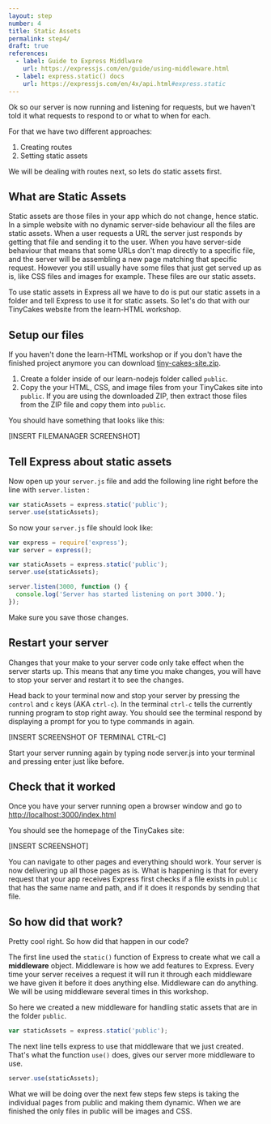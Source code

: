 ```yaml
---
layout: step
number: 4
title: Static Assets
permalink: step4/
draft: true
references:
  - label: Guide to Express Middlware
    url: https://expressjs.com/en/guide/using-middleware.html
  - label: express.static() docs
    url: https://expressjs.com/en/4x/api.html#express.static 
---
```


Ok so our server is now running and listening for requests, but we haven't told it what requests to respond to or what to when for each.

For that we have two different approaches:

1. Creating routes
2. Setting static assets

We will be dealing with routes next, so lets do static assets first.

## What are Static Assets

Static assets are those files in your app which do not change, hence static.  In a simple website with no dynamic server-side behaviour all the files are static assets.  When a user requests a URL the server just responds by getting that file and sending it to the user.  When you have server-side behaviour that means that some URLs don't map directly to a specific file, and the server will be assembling a new page matching that specific request.  However you still usually have some files that just get served up as is, like CSS files  and images for example.  These files are our static assets.

To use static assets in Express all we have to do is put our static assets in a  folder and tell Express to use it for static assets.  So let's do that with our TinyCakes website from the learn-HTML workshop.

## Setup our files

If you haven't done the learn-HTML workshop or if you don't have the finished project anymore you can download [tiny-cakes-site.zip](tiny-cakes-site.zip).

1. Create a folder inside of our learn-nodejs folder called `public`.  
2. Copy the your HTML, CSS, and image files from your TinyCakes site into `public`.  If you are using the downloaded ZIP, then extract those files from the ZIP file and copy them into `public`.

You should have something that looks like this:

[INSERT FILEMANAGER SCREENSHOT]

## Tell Express about static assets

Now open up your `server.js` file and add the following line right before the line with `server.listen` :

```javascript
var staticAssets = express.static('public');
server.use(staticAssets);
```

So now your `server.js` file should look like:

```javascript
var express = require('express');
var server = express();

var staticAssets = express.static('public');
server.use(staticAssets);

server.listen(3000, function () {
  console.log('Server has started listening on port 3000.');
});
```

Make sure you save those changes.

## Restart your server 

Changes that your make to your server code only take effect when the server starts up.  This means that any time you make changes, you will have to stop your server and restart it to see the changes.

Head back to your terminal now and stop your server by pressing the `control` and `c` keys (AKA `ctrl-c`).  In the terminal `ctrl-c` tells the currently running program to stop right away.  You should see the terminal respond by displaying a prompt for you to type commands in again.

[INSERT SCREENSHOT OF TERMINAL CTRL-C]

Start your server running again by typing node server.js into your terminal and pressing enter just like before.

## Check that it worked

Once you have your server running open a browser window and go to <http://localhost:3000/index.html>

You should see the homepage of the TinyCakes site:

[INSERT SCREENSHOT]

You can navigate to other pages and everything should work.  Your server is now delivering up all those pages as is.  What is happening is that for every request that your app receives Express first checks if a file exists in `public` that has the same name and path, and if it does it responds by sending that file. 

## So how did that work?

Pretty cool right.  So how did that happen in our code?

The first line used the `static()` function of Express to create what we call a **middleware** object.  Middleware is how we add features to Express. Every time your server receives a request it will run it through each middleware we have given it before it does anything else.  Middleware can do anything.  We will be using middleware several times in this workshop.

So here we created a new middleware for handling static assets that are in the folder `public`. 

```javascript
var staticAssets = express.static('public');
```

The next line tells express to use that middleware that we just created.  That's what the function `use()` does, gives our server more middleware to use.  

```javascript
server.use(staticAssets);
```

What we will be doing over the next few steps few steps is taking the individual pages from public and making them dynamic.  When we are finished the only files in public will be images and CSS.
